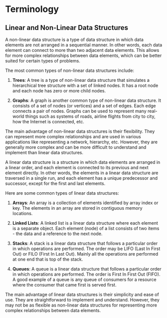 # Terminology

## Linear and Non-Linear Data Structures

A non-linear data structure is a type of data structure in which data elements are not arranged in a sequential manner. In other words, each data element can connect to more than two adjacent data elements. This allows for more complex relationships between data elements, which can be better suited for certain types of problems.

The most common types of non-linear data structures include:

1. **Trees**: A tree is a type of non-linear data structure that simulates a hierarchical tree structure with a set of linked nodes. It has a root node and each node has zero or more child nodes.

2. **Graphs**: A graph is another common type of non-linear data structure. It consists of a set of nodes (or vertices) and a set of edges. Each edge connects a pair of nodes. Graphs can be used to represent many real-world things such as systems of roads, airline flights from city to city, how the Internet is connected, etc.

The main advantage of non-linear data structures is their flexibility. They can represent more complex relationships and are used in various applications like representing a network, hierarchy, etc. However, they are generally more complex and can be more difficult to understand and implement than linear data structures.

A linear data structure is a structure in which data elements are arranged in a linear order, and each element is connected to its previous and next element directly. In other words, the elements in a linear data structure are traversed in a single run, and each element has a unique predecessor and successor, except for the first and last elements.

Here are some common types of linear data structures:

1. **Arrays**: An array is a collection of elements identified by array index or key. The elements in an array are stored in contiguous memory locations.

2. **Linked Lists**: A linked list is a linear data structure where each element is a separate object. Each element (node) of a list consists of two items - the data and a reference to the next node.

3. **Stacks**: A stack is a linear data structure that follows a particular order in which operations are performed. The order may be LIFO (Last In First Out) or FILO (First In Last Out). Mainly all the operations are performed at one end that is top of the stack.

4. **Queues**: A queue is a linear data structure that follows a particular order in which operations are performed. The order is First In First Out (FIFO). A good example of a queue is any queue of consumers for a resource where the consumer that came first is served first.

The main advantage of linear data structures is their simplicity and ease of use. They are straightforward to implement and understand. However, they may not be as flexible as non-linear data structures for representing more complex relationships between data elements.

